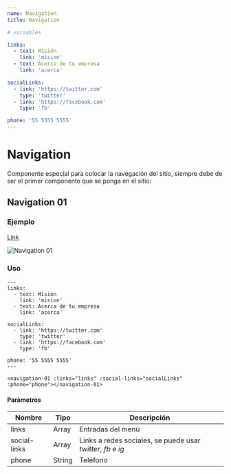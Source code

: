 ```yaml
---
name: Navigation
title: Navigation

# variables

links:
  - text: Misión
    link: 'mision'
  - text: Acerca de tu empresa
    link: 'acerca'

socialLinks:
  - link: 'https://twitter.com'
    type: 'twitter'
  - link: 'https://facebook.com'
    type: 'fb'

phone: '55 5555 5555'
---
```


# Navigation 

Componente especial para colocar la navegación del sitio, siempre debe de ser el primer componente que se ponga en el sitio:

## Navigation 01

### Ejemplo

[Link](https://redplanet.devlez.com/lodestar/)

![Navigation 01](~@assets/navigation-01.png "Navigation 01")

### Uso

```
---
links:
  - text: Misión
    link: 'mision'
  - text: Acerca de tu empresa
    link: 'acerca'

socialLinks:
  - link: 'https://twitter.com'
    type: 'twitter'
  - link: 'https://facebook.com'
    type: 'fb'

phone: '55 5555 5555'
---

<navigation-01 :links="links" :social-links="socialLinks" :phone="phone"></navigation-01>

```

#### Parámetros

| Nombre      | Tipo        | Descripción |
| ----------- | ----------- | ----------- |
| links       | Array       | Entradas del menú |
| social-links| Array       | Links a redes sociales, se puede usar *twitter*, *fb* e *ig*       |
| phone       | String      | Teléfono       |
